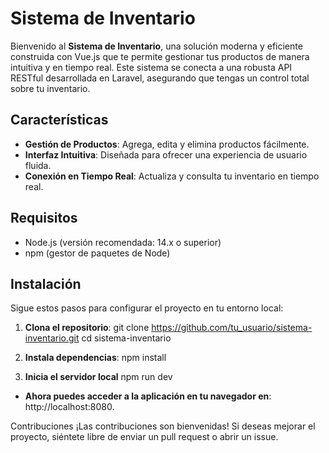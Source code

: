 # Sistema de Inventario

Bienvenido al **Sistema de Inventario**, una solución moderna y eficiente construida con Vue.js que te permite gestionar tus productos de manera intuitiva y en tiempo real. Este sistema se conecta a una robusta API RESTful desarrollada en Laravel, asegurando que tengas un control total sobre tu inventario.

## Características

- **Gestión de Productos**: Agrega, edita y elimina productos fácilmente.
- **Interfaz Intuitiva**: Diseñada para ofrecer una experiencia de usuario fluida.
- **Conexión en Tiempo Real**: Actualiza y consulta tu inventario en tiempo real.

## Requisitos

- Node.js (versión recomendada: 14.x o superior)
- npm (gestor de paquetes de Node)

## Instalación

Sigue estos pasos para configurar el proyecto en tu entorno local:

1. **Clona el repositorio**:
   git clone https://github.com/tu_usuario/sistema-inventario.git
   cd sistema-inventario

2. **Instala dependencias**:
    npm install

3. **Inicia el servidor local**
    npm run dev

- **Ahora puedes acceder a la aplicación en tu navegador en**: http://localhost:8080.

Contribuciones
¡Las contribuciones son bienvenidas! Si deseas mejorar el proyecto, siéntete libre de enviar un pull request o abrir un issue.